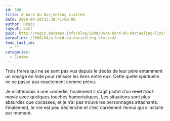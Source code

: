 ```yaml
---
id: 500
title: A bord du Darjeeling Limited
date: 2008-04-20T23:38:41+00:00
author: Régis
layout: post
guid: http://regis.decamps.info/blog/2008/04/a-bord-du-darjeeling-limited/
permalink: /2008/04/a-bord-du-darjeeling-limited/
tmac_last_id:
  - ""
categories:
  - Cinéma
---
```

Trois frères qui ne se sont pas vus depuis le décès de leur père entamment un voyage en Inde pour retisser les liens entre eux. Cette quête spirituelle ne se passe pas exactement comme prévu.

Je m’attendais à une comédie, finalement il s’agit plutôt d’un _<strike>road</strike> track movie_ avec quelques touches humoristiques. Les situations sont plus absurdes que cocasses, et je n’ai pas trouvé les personnages attachants. Finalement, le rire est peu déclenché et c’est carrément l’ennui qui s’installe par moment.

